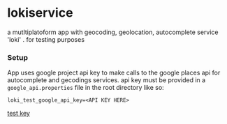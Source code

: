 # lokiservice
a mutltiplatoform app with geocoding, geolocation, autocomplete service 'loki' . for testing purposes


### Setup

App uses google project api key to make calls to the google places api for autocomplete and gecodings services. api key must be provided in a `google_api.properties` file in the root directory like so:

```google_api.properties
loki_test_google_api_key=<API KEY HERE>
```
[test key](https://www.protectedtext.com/lokiapikey)
